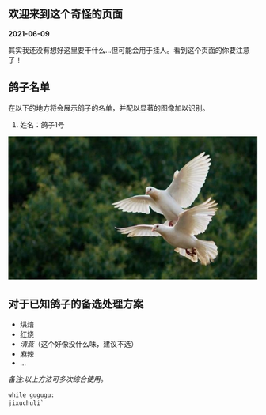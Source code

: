 ## 欢迎来到这个奇怪的页面

**2021-06-09**

其实我还没有想好这里要干什么...但可能会用于挂人。看到这个页面的你要注意了！

## 鸽子名单

在以下的地方将会展示鸽子的名单，并配以显著的图像加以识别。

1. 姓名：鸽子1号

![Dove1](dove1.jpg)

## 对于已知鸽子的备选处理方案

- 烘焙
- 红烧
- _清蒸_（这个好像没什么味，建议不选）
- 麻辣
- ...

_备注:以上方法可多次综合使用。_

```
while gugugu:
jixuchuli`
```
